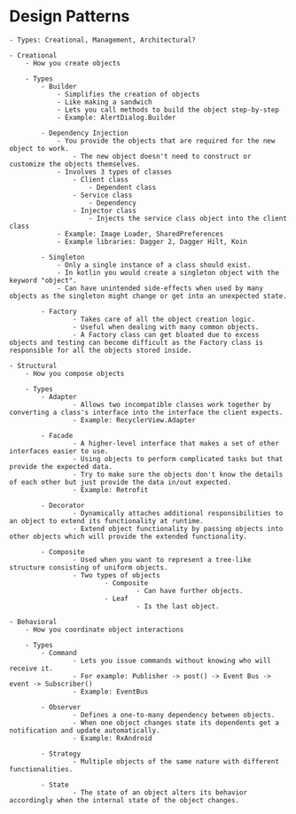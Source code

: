 # Design Patterns

	- Types: Creational, Management, Architectural?

	- Creational
		- How you create objects

		- Types
			- Builder
				- Simplifies the creation of objects
				- Like making a sandwich
				- Lets you call methods to build the object step-by-step 
				- Example: AlertDialog.Builder

			- Dependency Injection
				- You provide the objects that are required for the new object to work.
					- The new object doesn't need to construct or customize the objects themselves.
				- Involves 3 types of classes
					- Client class
						- Dependent class
					- Service class
						- Dependency
					- Injector class
						- Injects the service class object into the client class
				- Example: Image Loader, SharedPreferences
				- Example libraries: Dagger 2, Dagger Hilt, Koin

			- Singleton
				- Only a single instance of a class should exist.
				- In kotlin you would create a singleton object with the keyword "object".
				- Can have unintended side-effects when used by many objects as the singleton might change or get into an unexpected state.

			- Factory
					- Takes care of all the object creation logic.
					- Useful when dealing with many common objects.
					- A Factory class can get bloated due to excess objects and testing can become difficult as the Factory class is responsible for all the objects stored inside.

	- Structural
		- How you compose objects

		- Types
			- Adapter
					- Allows two incompatible classes work together by converting a class's interface into the interface the client expects.
					- Example: RecyclerView.Adapter

			- Facade
					- A higher-level interface that makes a set of other interfaces easier to use.
					- Using objects to perform complicated tasks but that provide the expected data.
					- Try to make sure the objects don't know the details of each other but just provide the data in/out expected.
					- Example: Retrofit

			- Decorator
					- Dynamically attaches additional responsibilities to an object to extend its functionality at runtime.
					- Extend object functionality by passing objects into other objects which will provide the extended functionality.

			- Composite
					- Used when you want to represent a tree-like structure consisting of uniform objects.
					- Two types of objects
							- Composite
									- Can have further objects.
							- Leaf
									- Is the last object.

	- Behavioral
		- How you coordinate object interactions

		- Types
			- Command
					- Lets you issue commands without knowing who will receive it.
					- For example: Publisher -> post() -> Event Bus -> event -> Subscriber()
					- Example: EventBus

			- Observer
					- Defines a one-to-many dependency between objects.
					- When one object changes state its dependents get a notification and update automatically.
					- Example: RxAndroid

			- Strategy
					- Multiple objects of the same nature with different functionalities.

			- State
					- The state of an object alters its behavior accordingly when the internal state of the object changes.
